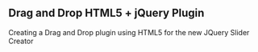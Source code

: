 Drag and Drop HTML5 + jQuery Plugin
------------------------------------

Creating a Drag and Drop plugin using HTML5 for the new JQuery Slider Creator
